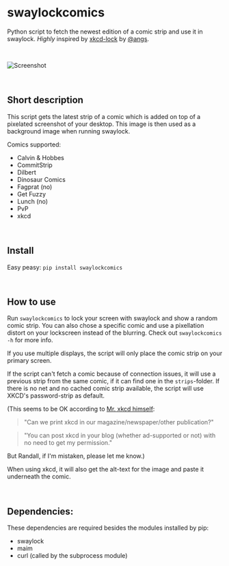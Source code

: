 # swaylockcomics
Python script to fetch the newest edition of a comic strip and use it in swaylock. *Highly* inspired by [xkcd-lock](https://github.com/angs/xkcd-lock) by [@angs](https://github.com/angs).

&nbsp;

![Screenshot](https://cloud.githubusercontent.com/assets/265139/21699961/50057f3a-d39e-11e6-9825-b7f561e9cc14.png)

&nbsp;

## Short description

This script gets the latest strip of a comic which is added on top of a pixelated screenshot of your desktop. This image is then used as a background image when running swaylock.

Comics supported:

- Calvin & Hobbes
- CommitStrip
- Dilbert
- Dinosaur Comics
- Fagprat (no)
- Get Fuzzy
- Lunch (no)
- PvP
- xkcd

&nbsp;

## Install

Easy peasy: `pip install swaylockcomics`

&nbsp;

## How to use

Run `swaylockcomics` to lock your screen with swaylock and show a random comic strip. You can also chose a specific comic and use a pixellation distort on your lockscreen instead of the blurring. Check out `swaylockcomics -h` for more info.

If you use multiple displays, the script will only place the comic strip on your primary screen.

If the script can't fetch a comic because of connection issues, it will use a previous strip from the same comic, if it can find one in the `strips`-folder.
If there is no net and no cached comic strip available, the script will use XKCD's password-strip as default.

(This seems to be OK according to [Mr. xkcd himself](https://xkcd.com/about):
>"Can we print xkcd in our magazine/newspaper/other publication?"

>"You can post xkcd in your blog (whether ad-supported or not) with no need to get my permission."

But Randall, if I'm mistaken, please let me know.)

When using xkcd, it will also get the alt-text for the image and paste it underneath the comic.

&nbsp;

## Dependencies:

These dependencies are required besides the modules installed by pip:

- swaylock
- maim
- curl (called by the subprocess module)
